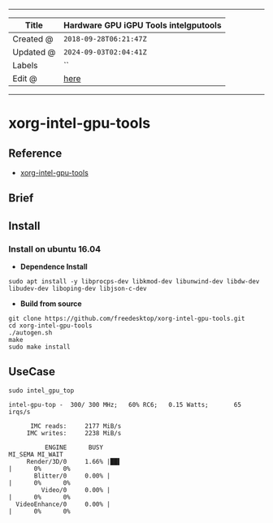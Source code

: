 -----

| Title     | Hardware GPU iGPU Tools intelgputools                |
| --------- | ---------------------------------------------------- |
| Created @ | `2018-09-28T06:21:47Z`                               |
| Updated @ | `2024-09-03T02:04:41Z`                               |
| Labels    | \`\`                                                 |
| Edit @    | [here](https://github.com/junxnone/xwiki/issues/169) |

-----

# xorg-intel-gpu-tools

## Reference

  - [xorg-intel-gpu-tools](https://github.com/freedesktop/xorg-intel-gpu-tools)

## Brief

## Install

### Install on ubuntu 16.04

  - **Dependence Install**

<!-- end list -->

    sudo apt install -y libprocps-dev libkmod-dev libunwind-dev libdw-dev libudev-dev liboping-dev libjson-c-dev

  - **Build from source**

<!-- end list -->

    git clone https://github.com/freedesktop/xorg-intel-gpu-tools.git
    cd xorg-intel-gpu-tools
    ./autogen.sh
    make
    sudo make install

## UseCase

    sudo intel_gpu_top

    intel-gpu-top -  300/ 300 MHz;   60% RC6;   0.15 Watts;       65 irqs/s
    
          IMC reads:     2177 MiB/s
         IMC writes:     2238 MiB/s
    
              ENGINE      BUSY                                                                                                                                                                  MI_SEMA MI_WAIT
         Render/3D/0     1.66% |██▌                                                                                                                                                           |      0%      0%
           Blitter/0     0.00% |                                                                                                                                                              |      0%      0%
             Video/0     0.00% |                                                                                                                                                              |      0%      0%
      VideoEnhance/0     0.00% |                                                                                                                                                              |      0%      0%
